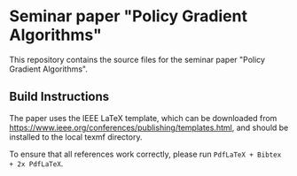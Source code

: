 # Seminar paper "Policy Gradient Algorithms"

This repository contains the source files for the seminar paper "Policy Gradient Algorithms".

## Build Instructions

The paper uses the IEEE LaTeX template, which can be downloaded from https://www.ieee.org/conferences/publishing/templates.html, and should be installed to the local texmf directory.

To ensure that all references work correctly, please run `PdfLaTeX + Bibtex + 2x PdfLaTeX`.

